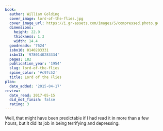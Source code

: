 ```yaml
---
book:
  author: William Golding
  cover_image: lord-of-the-flies.jpg
  cover_image_url: https://i.gr-assets.com/images/S/compressed.photo.goodreads.com/books/1327869409l/7624._SX98_.jpg
  dimensions:
    height: 22.0
    thickness: 1.3
    width: 14.4
  goodreads: '7624'
  isbn10: 0140283331
  isbn13: '9780140283334'
  pages: 182
  publication_year: '1954'
  slug: lord-of-the-flies
  spine_color: '#c97c52'
  title: Lord of the Flies
plan:
  date_added: '2015-04-17'
review:
  date_read: 2017-05-15
  did_not_finish: false
  rating: 3
---
```


Well, that might have been predictable if I had read it in more than a few hours, but it did its job in being terrifying and depressing.
